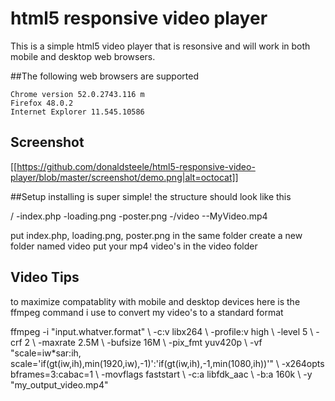 # html5 responsive video player

This is a simple html5 video player that is resonsive and will work in both mobile and desktop web browsers. 


##The following web browsers are supported
```
Chrome version 52.0.2743.116 m
Firefox 48.0.2
Internet Explorer 11.545.10586
```

## Screenshot 
[[https://github.com/donaldsteele/html5-responsive-video-player/blob/master/screenshot/demo.png|alt=octocat]]


##Setup
installing is super simple! the structure should look like this 

/
-index.php
-loading.png
-poster.png
-/video
--MyVideo.mp4


put index.php, loading.png, poster.png in the same folder
create a new folder named video 
put your mp4 video's in the video folder 


## Video Tips
to maximize compatablity with mobile and desktop devices here is the ffmpeg command i use to convert my video's to a standard format

ffmpeg -i  "input.whatver.format" \ 
-c:v libx264 \ 
-profile:v high \ 
-level 5 \ 
-crf 2 \ 
-maxrate 2.5M \ 
-bufsize 16M \ 
-pix_fmt yuv420p \ 
-vf "scale=iw*sar:ih, scale='if(gt(iw,ih),min(1920,iw),-1)':'if(gt(iw,ih),-1,min(1080,ih))'" \ 
-x264opts bframes=3:cabac=1 \ 
-movflags faststart \ 
-c:a libfdk_aac \ 
-b:a 160k \ 
-y "my_output_video.mp4"

